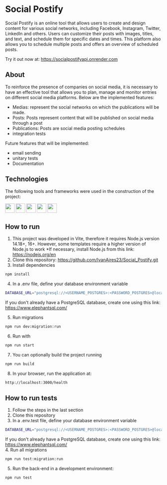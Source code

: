 # Social Postify

Social Postify is an online tool that allows users to create and design content for various social networks, including Facebook, Instagram, Twitter, LinkedIn and others. Users can customize their posts with images, titles, and text, and schedule them for specific dates and times. This platform also allows you to schedule multiple posts and offers an overview of scheduled posts.

Try it out now at: https://socialpostifyapi.onrender.com

## About

To reinforce the presence of companies on social media, it is necessary to have an effective tool that allows you to plan, manage and monitor entries on different social media platforms. Below are the implemented features:

 - Medias: represent the social networks on which the publications will be made.
 - Posts: Posts represent content that will be published on social media through a post
 - Publications: Posts are social media posting schedules
 - integration tests

Future features that will be implemented:
  - email sending
  - unitary tests
  - Documentation
    
## Technologies
The following tools and frameworks were used in the construction of the project:<br>
<p>
    <img  height="30" src="https://img.shields.io/badge/TypeScript-007ACC?style=for-the-badge&logo=typescript&logoColor=white">
    <img  height="30" src="https://img.shields.io/badge/Prisma-3982CE?style=for-the-badge&logo=Prisma&logoColor=white"/>
    <img  height="30" src="https://img.shields.io/badge/Node%20js-339933?style=for-the-badge&logo=nodedotjs&logoColor=white"/>
    <img  height="30" src="https://img.shields.io/badge/nestjs-E0234E?style=for-the-badge&logo=nestjs&logoColor=white"/>
    <img  height="30" src="https://img.shields.io/badge/Jest-C21325?style=for-the-badge&logo=jest&logoColor=white"/>
</p>

## How to run

1. This project was developed in Vite, therefore it requires Node.js version 14.18+, 16+. However, some templates require a higher version of Node.js to work
   *If necessary, install Node.js from this link: https://nodejs.org/en
2. Clone this repository: https://github.com/IvanAires23/Social_Postify.git
3. Install dependencies
```bash
npm install
```
4. In a .env file, define your database environment variable
 ```bash
DATABASE_URL="postgresql://<USERNAME_POSTGRES>:<PASSWORD_POSTGRES>@localhost:5432/<NAME_DATABASE>?schema=public"
```
If you don't already have a PostgreSQL database, create one using this link: https://www.elephantsql.com/ <br/>

5. Run migrations
```bash
npm run dev:migration:run
```
6. Run with
```bash
npm run start
```
7. You can optionally build the project running
```bash
npm run build
```
8. In your browser, run the application at:
```bash
http://localhost:3000/health
```

## How to run tests

1. Follow the steps in the last section
2. Clone this repository
3. In a .env.test file, define your database environment variable
 ```bash
DATABASE_URL="postgresql://<USERNAME_POSTGRES>:<PASSWORD_POSTGRES>@localhost:5432/<NAME_DATABASE>?schema=public"
```
If you don't already have a PostgreSQL database, create one using this link: https://www.elephantsql.com/ <br/>
4. Run all migrations
  ```bash
  npm run test:migration:run
  ```
5. Run the back-end in a development environment:
  ```bash
  npm run test
  ```

